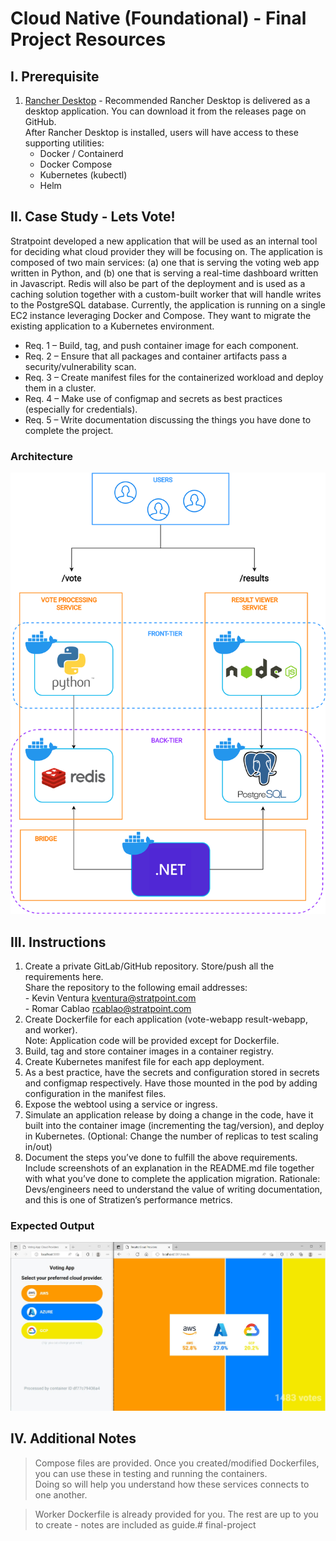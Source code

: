 # Cloud Native (Foundational) - Final Project Resources

## I. Prerequisite

1. [Rancher Desktop](https://rancherdesktop.io/) - Recommended
   Rancher Desktop is delivered as a desktop application. You can download it from the releases page on GitHub.  
   After Rancher Desktop is installed, users will have access to these supporting utilities:
   - Docker / Containerd
   - Docker Compose
   - Kubernetes (kubectl)
   - Helm


## II. Case Study - Lets Vote!
Stratpoint developed a new application that will be used as an internal tool for deciding what cloud provider they will be focusing on. The application is composed of two main services: (a) one that is serving the voting web app written in Python, and (b) one that is serving a real-time dashboard written in Javascript. Redis will also be part of the deployment and is used as a caching solution together with a custom-built worker that will handle writes to the PostgreSQL database. Currently, the application is running on a single EC2 instance leveraging Docker and Compose. They want to migrate the existing application to a Kubernetes environment.

- Req. 1 – Build, tag, and push container image for each component.
- Req. 2 – Ensure that all packages and container artifacts pass a security/vulnerability scan.
- Req. 3 – Create manifest files for the containerized workload and deploy them in a cluster.
- Req. 4 – Make use of configmap and secrets as best practices (especially for credentials).
- Req. 5 – Write documentation discussing the things you have done to complete the project.

### Architecture
![Architecture](docs/architecture.png)

## III. Instructions

1. Create a private GitLab/GitHub repository. Store/push all the requirements here.  
    Share the repository to the following email addresses:  
        - Kevin Ventura <kventura@stratpoint.com>  
        - Romar Cablao <rcablao@stratpoint.com>  
2. Create Dockerfile for each application (vote-webapp result-webapp, and worker).  
    Note: Application code will be provided except for Dockerfile.
3. Build, tag and store container images in a container registry.
4. Create Kubernetes manifest file for each app deployment.
5. As a best practice, have the secrets and configuration stored in secrets and configmap respectively. Have those mounted in the pod by adding configuration in the manifest files.
6. Expose the webtool using a service or ingress.
7. Simulate an application release by doing a change in the code, have it built into the container image (incrementing the tag/version), and deploy in Kubernetes. (Optional: Change the number of replicas to test scaling in/out)
8. Document the steps you’ve done to fulfill the above requirements. Include screenshots of an explanation in the README.md file together with what you’ve done to complete the application migration. Rationale: Devs/engineers need to understand the value of writing documentation, and this is one of Stratizen’s performance metrics.

### Expected Output
![Output](docs/screenshot-01.jpg)

## IV. Additional Notes
> Compose files are provided. Once you created/modified Dockerfiles, you can use these in testing and running the containers.  
Doing so will help you understand how these services connects to one another. 

> Worker Dockerfile is already provided for you. The rest are up to you to create - notes are included as guide.#   f i n a l - p r o j e c t 
 
 